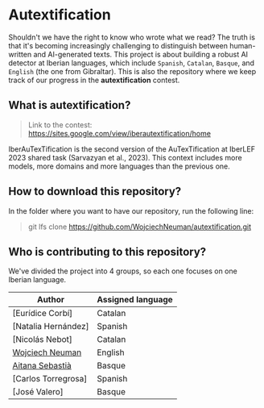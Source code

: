 # Autextification

Shouldn't we have the right to know who wrote what we read? The truth is that it's becoming increasingly challenging to distinguish between human-written and AI-generated texts. This project is about building a robust AI detector at Iberian languages, which include `Spanish`, `Catalan`, `Basque`, and `English` (the one from Gibraltar). This is also the repository where we keep track of our progress in the **autextification** contest.

## What is autextification?

> Link to the contest: https://sites.google.com/view/iberautextification/home

IberAuTexTification is the second version of the AuTexTification at IberLEF 2023 shared task (Sarvazyan et al., 2023). This context includes more models, more domains and more languages than the previous one. 

## How to download this repository?

In the folder where you want to have our repository, run the following line:
> git lfs clone https://github.com/WojciechNeuman/autextification.git

## Who is contributing to this repository?

We've divided the project into 4 groups, so each one focuses on one Iberian language.

| Author               | Assigned language                |
|----------------------|------------------------------------|
| [Eurídice Corbí]    | Catalan                            |
| [Natalia Hernández]  | Spanish                            |
| [Nicolás Nebot]      | Catalan                            |
| [Wojciech Neuman](https://github.com/WojciechNeuman) | English |
| [Aitana Sebastià](https://github.com/aitanarules)    | Basque  |
| [Carlos Torregrosa]  | Spanish                            |
| [José Valero]        | Basque                             |

